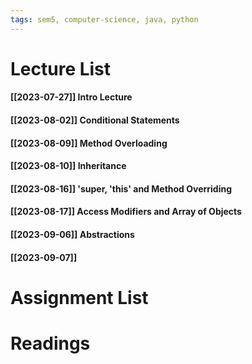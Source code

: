 ```yaml
---
tags: sem5, computer-science, java, python
---
```


Lecture List
==
#### [[2023-07-27]] Intro Lecture
#### [[2023-08-02]] Conditional Statements
#### [[2023-08-09]] Method Overloading
#### [[2023-08-10]] Inheritance
#### [[2023-08-16]] 'super, 'this' and Method Overriding
#### [[2023-08-17]] Access Modifiers and Array of Objects
#### [[2023-09-06]] Abstractions
#### [[2023-09-07]] 
Assignment List
==

Readings
==
	